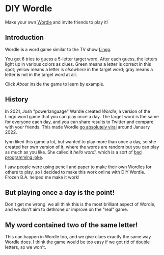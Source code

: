 # DIY Wordle
Make your own [Wordle](https://www.powerlanguage.co.uk/wordle/) and invite friends to play it!

## Introduction
Wordle is a word game similar to the TV show [Lingo](https://en.wikipedia.org/wiki/Lingo_(British_game_show)).

You get 6 tries to guess a 5-letter target word. After each guess, the letters light up in various colors as clues. Green means a letter is correct in this spot; yellow means a letter is _elsewhere_ in the target word; gray means a letter is not in the target word at all.

Click _About_ inside the game to learn by example.

## History
In 2021, Josh "powerlanguage" Wardle created _Wordle_, a version of the Lingo word game that you can play once a day. The target word is the same for everyone each day, and you can share results to Twitter and compare with your friends. This made Wordle [go absolutely viral](https://www.nytimes.com/2022/01/03/technology/wordle-word-game-creator.html) around January 2022.

lynn liked this game a lot, but wanted to play more than once a day, so she created her own version of it, where the words are random but you can play as much as you like. She called it _hello wordl_, which is a sort of [bad programming joke](https://en.wikipedia.org/wiki/%22Hello,_World!%22_program).

I saw people were using pencil and paper to make their own Wordles for others to play, so I decided to make this work online with DIY Wordle. Frozen B.A. helped me make it work!

## But playing once a day is the point!
Don't get me wrong: we all think this is the most brilliant aspect of Wordle, and we don't aim to dethrone or improve on the "real" game.

## My word contained two of the same letter!
This can happen in Wordle too, and we give clues exactly the same way Wordle does. I think the game would be too easy if we got rid of double letters, so we won't.

